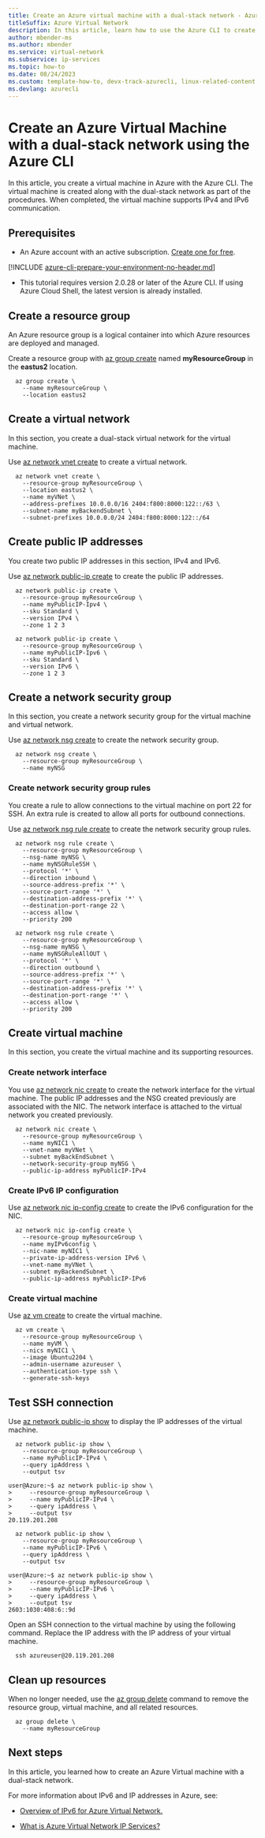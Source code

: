 ```yaml
---
title: Create an Azure virtual machine with a dual-stack network - Azure CLI
titleSuffix: Azure Virtual Network
description: In this article, learn how to use the Azure CLI to create a virtual machine with a dual-stack virtual network in Azure.
author: mbender-ms
ms.author: mbender
ms.service: virtual-network
ms.subservice: ip-services
ms.topic: how-to
ms.date: 08/24/2023
ms.custom: template-how-to, devx-track-azurecli, linux-related-content
ms.devlang: azurecli
---
```


# Create an Azure Virtual Machine with a dual-stack network using the Azure CLI

In this article, you create a virtual machine in Azure with the Azure CLI. The virtual machine is created along with the dual-stack network as part of the procedures.  When completed, the virtual machine supports IPv4 and IPv6 communication.

## Prerequisites

- An Azure account with an active subscription. [Create one for free](https://azure.microsoft.com/free/?ref=microsoft.com&utm_source=microsoft.com&utm_medium=docs&utm_campaign=visualstudio).

[!INCLUDE [azure-cli-prepare-your-environment-no-header.md](~/articles/reusable-content/azure-cli/azure-cli-prepare-your-environment-no-header.md)]

- This tutorial requires version 2.0.28 or later of the Azure CLI. If using Azure Cloud Shell, the latest version is already installed.

## Create a resource group

An Azure resource group is a logical container into which Azure resources are deployed and managed.

Create a resource group with [az group create](/cli/azure/group#az-group-create) named **myResourceGroup** in the **eastus2** location.

```azurecli-interactive
  az group create \
    --name myResourceGroup \
    --location eastus2
```

## Create a virtual network

In this section, you create a dual-stack virtual network for the virtual machine.

Use [az network vnet create](/cli/azure/network/vnet#az-network-vnet-create) to create a virtual network.

```azurecli-interactive
  az network vnet create \
    --resource-group myResourceGroup \
    --location eastus2 \
    --name myVNet \
    --address-prefixes 10.0.0.0/16 2404:f800:8000:122::/63 \
    --subnet-name myBackendSubnet \
    --subnet-prefixes 10.0.0.0/24 2404:f800:8000:122::/64
```

## Create public IP addresses

You create two public IP addresses in this section, IPv4 and IPv6.

Use [az network public-ip create](/cli/azure/network/public-ip#az-network-public-ip-create) to create the public IP addresses.

```azurecli-interactive
  az network public-ip create \
    --resource-group myResourceGroup \
    --name myPublicIP-Ipv4 \
    --sku Standard \
    --version IPv4 \
    --zone 1 2 3

  az network public-ip create \
    --resource-group myResourceGroup \
    --name myPublicIP-Ipv6 \
    --sku Standard \
    --version IPv6 \
    --zone 1 2 3

```
## Create a network security group

In this section, you create a network security group for the virtual machine and virtual network.

Use [az network nsg create](/cli/azure/network/nsg#az-network-nsg-create) to create the network security group.

```azurecli-interactive
  az network nsg create \
    --resource-group myResourceGroup \
    --name myNSG
```

### Create network security group rules

You create a rule to allow connections to the virtual machine on port 22 for SSH. An extra rule is created to allow all ports for outbound connections.

Use [az network nsg rule create](/cli/azure/network/nsg/rule#az-network-nsg-rule-create) to create the network security group rules.

```azurecli-interactive
  az network nsg rule create \
    --resource-group myResourceGroup \
    --nsg-name myNSG \
    --name myNSGRuleSSH \
    --protocol '*' \
    --direction inbound \
    --source-address-prefix '*' \
    --source-port-range '*' \
    --destination-address-prefix '*' \
    --destination-port-range 22 \
    --access allow \
    --priority 200

  az network nsg rule create \
    --resource-group myResourceGroup \
    --nsg-name myNSG \
    --name myNSGRuleAllOUT \
    --protocol '*' \
    --direction outbound \
    --source-address-prefix '*' \
    --source-port-range '*' \
    --destination-address-prefix '*' \
    --destination-port-range '*' \
    --access allow \
    --priority 200
```

## Create virtual machine

In this section, you create the virtual machine and its supporting resources.

### Create network interface

You use [az network nic create](/cli/azure/network/nic#az-network-nic-create) to create the network interface for the virtual machine. The public IP addresses and the NSG created previously are associated with the NIC. The network interface is attached to the virtual network you created previously.

```azurecli-interactive
  az network nic create \
    --resource-group myResourceGroup \
    --name myNIC1 \
    --vnet-name myVNet \
    --subnet myBackEndSubnet \
    --network-security-group myNSG \
    --public-ip-address myPublicIP-IPv4
```

### Create IPv6 IP configuration

Use [az network nic ip-config create](/cli/azure/network/nic/ip-config#az-network-nic-ip-config-create) to create the IPv6 configuration for the NIC.

```azurecli-interactive
  az network nic ip-config create \
    --resource-group myResourceGroup \
    --name myIPv6config \
    --nic-name myNIC1 \
    --private-ip-address-version IPv6 \
    --vnet-name myVNet \
    --subnet myBackendSubnet \
    --public-ip-address myPublicIP-IPv6
```

### Create virtual machine

Use [az vm create](/cli/azure/vm#az-vm-create) to create the virtual machine.

```azurecli-interactive
  az vm create \
    --resource-group myResourceGroup \
    --name myVM \
    --nics myNIC1 \
    --image Ubuntu2204 \
    --admin-username azureuser \
    --authentication-type ssh \
    --generate-ssh-keys
```

## Test SSH connection

Use [az network public-ip show](/cli/azure/network/public-ip#az-network-public-ip-show) to display the IP addresses of the virtual machine.

```azurecli-interactive
  az network public-ip show \
    --resource-group myResourceGroup \
    --name myPublicIP-IPv4 \
    --query ipAddress \
    --output tsv
```

```azurecli-interactive
user@Azure:~$ az network public-ip show \
>     --resource-group myResourceGroup \
>     --name myPublicIP-IPv4 \
>     --query ipAddress \
>     --output tsv
20.119.201.208
```

```azurecli-interactive
  az network public-ip show \
    --resource-group myResourceGroup \
    --name myPublicIP-IPv6 \
    --query ipAddress \
    --output tsv
```

```azurecli-interactive
user@Azure:~$ az network public-ip show \
>     --resource-group myResourceGroup \
>     --name myPublicIP-IPv6 \
>     --query ipAddress \
>     --output tsv
2603:1030:408:6::9d
```

Open an SSH connection to the virtual machine by using the following command. Replace the IP address with the IP address of your virtual machine.

```azurecli-interactive
  ssh azureuser@20.119.201.208
```

## Clean up resources

When no longer needed, use the [az group delete](/cli/azure/group#az-group-delete) command to remove the resource group, virtual machine, and all related resources.

```azurecli-interactive
  az group delete \
    --name myResourceGroup
```

## Next steps

In this article, you learned how to create an Azure Virtual machine with a dual-stack network.

For more information about IPv6 and IP addresses in Azure, see:

- [Overview of IPv6 for Azure Virtual Network.](ipv6-overview.md)

- [What is Azure Virtual Network IP Services?](ip-services-overview.md)
